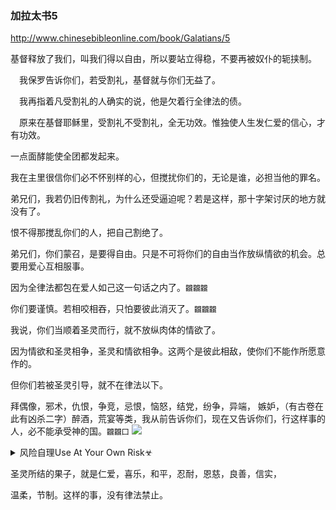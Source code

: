 ### 加拉太书5
http://www.chinesebibleonline.com/book/Galatians/5

基督释放了我们，叫我们得以自由，所以要站立得稳，不要再被奴仆的轭挟制。

　我保罗告诉你们，若受割礼，基督就与你们无益了。

　我再指着凡受割礼的人确实的说，他是欠着行全律法的债。

　原来在基督耶稣里，受割礼不受割礼，全无功效。惟独使人生发仁爱的信心，才有功效。

一点面酵能使全团都发起来。

我在主里很信你们必不怀别样的心，但搅扰你们的，无论是谁，必担当他的罪名。

弟兄们，我若仍旧传割礼，为什么还受逼迫呢？若是这样，那十字架讨厌的地方就没有了。

恨不得那搅乱你们的人，把自己割绝了。

弟兄们，你们蒙召，是要得自由。只是不可将你们的自由当作放纵情欲的机会。总要用爱心互相服事。

因为全律法都包在爱人如己这一句话之内了。`龖龖龖`

你们要谨慎。若相咬相吞，只怕要彼此消灭了。`龖龖龖`

我说，你们当顺着圣灵而行，就不放纵肉体的情欲了。

因为情欲和圣灵相争，圣灵和情欲相争。这两个是彼此相敌，使你们不能作所愿意作的。

但你们若被圣灵引导，就不在律法以下。

拜偶像，邪术，仇恨，争竞，忌恨，恼怒，结党，纷争，异端，
嫉妒，（有古卷在此有凶杀二字）醉酒，荒宴等类，我从前告诉你们，现在又告诉你们，行这样事的人，必不能承受神的国。`龖龖囗`
![](https://pic1.zhimg.com/v2-44d8ef00c46a3d7187c6c24ff23beb61_r.jpg)
<details><summary>风险自理Use At Your Own Risk☣</summary>

![](http://img2.zjolcdn.com/pic/0/16/71/96/16719665_490487.jpg)
![](http://ww2.sinaimg.cn/large/005CAubujw1eu6ag3ktjzj30dc080dg5.jpg)
![](https://timgsa.baidu.com/timg?image&quality=80&size=b9999_10000&sec=1586496456478&di=740358f02e9f5b1dcf5faaae6ce43ded&imgtype=0&src=http%3A%2F%2Fimg1.imgtn.bdimg.com%2Fit%2Fu%3D4040293156%2C3492436495%26fm%3D214%26gp%3D0.jpg)
![](http://img4.imgtn.bdimg.com/it/u=3927481624,2743688506&fm=26&gp=0.jpg)
![](https://dss2.bdstatic.com/70cFvnSh_Q1YnxGkpoWK1HF6hhy/it/u=4111963558,4126025036&fm=26&gp=0.jpg)
</details>

圣灵所结的果子，就是仁爱，喜乐，和平，忍耐，恩慈，良善，信实，

温柔，节制。这样的事，没有律法禁止。
